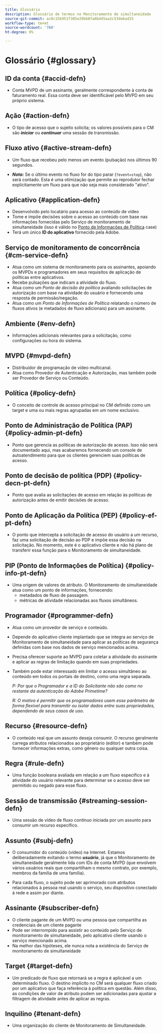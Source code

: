 ```yaml
---
title: Glossário
description: Glossário de termos no Monitoramento de simultaneidade
source-git-commit: ac0c15b951f305e29bb8fa0bd45aa2c53de6ad15
workflow-type: tm+mt
source-wordcount: '760'
ht-degree: 0%

---
```



# Glossário {#glossary}

## ID da conta {#accid-defn}

* Conta MVPD de um assinante, geralmente correspondente à conta de faturamento real. Essa conta deve ser identificável pelo MVPD em seu próprio sistema.

## Ação {#action-defn}

* O tipo de acesso que o sujeito solicita; os valores possíveis para o CM são ***iniciar*** ou ***continuar*** uma sessão de transmissão.

## Fluxo ativo {#active-stream-defn}

* Um fluxo que recebeu pelo menos um evento (pulsação) nos últimos 90 segundos.

* ***Nota:*** Se o último evento no fluxo for do tipo parar (`?event=stop`), não será contado. Esta é uma otimização que permite ao reprodutor fechar explicitamente um fluxo para que não seja mais considerado &quot;ativo&quot;.

## Aplicativo {#application-defn}

* Desenvolvido pelo locatário para acesso ao conteúdo de vídeo
* Tome e impõe decisões sobre o acesso ao conteúdo com base nas informações fornecidas pelo Serviço de monitoramento de simultaneidade (isso é válido no [Ponto de Informações de Política](/help/concurrency-monitoring/policy-info-pt-versionone.md) case)
* Terá um único **ID do aplicativo** fornecido pela Adobe.

## Serviço de monitoramento de concorrência {#cm-service-defn}

* Atua como um sistema de monitoramento para os assinantes, apoiando os MVPDs e programadores em seus requisitos de aplicação de políticas entre aplicativos.
* Recebe pulsações que indicam a atividade do fluxo.
* Atua como um _Ponto de decisão da política_ avaliando solicitações de autorização com base na atividade do usuário e fornecendo uma resposta de permissão/negação.
* Atua como um _Ponto de Informações de Política_ relatando o número de fluxos ativos (e metadados de fluxo adicionais) para um assinante.

## Ambiente {#env-defn}

* Informações adicionais relevantes para a solicitação, como configurações ou hora do sistema.

## MVPD {#mvpd-defn}

* Distribuidor de programação de vídeo multicanal.
* Atua como Provedor de Autenticação e Autorização, mas também pode ser Provedor de Serviço ou Conteúdo.

## Política {#policy-defn}

* O conceito de controle de acesso principal no CM definido como um target e uma ou mais regras agrupadas em um nome exclusivo.

## Ponto de Administração de Política (PAP) {#policy-admin-pt-defn}

* Ponto que gerencia as políticas de autorização de acesso. Isso não será documentado aqui, mas acabaremos fornecendo um console de autoatendimento para que os clientes gerenciem suas políticas de acesso.

## Ponto de decisão de política (PDP) {#policy-decn-pt-defn}

* Ponto que avalia as solicitações de acesso em relação às políticas de autorização antes de emitir decisões de acesso.

## Ponto de Aplicação da Política (PEP) {#policy-ef-pt-defn}

* O ponto que intercepta a solicitação de acesso do usuário a um recurso, faz uma solicitação de decisão ao PDP e impõe essa decisão na solicitação. No momento, este é o aplicativo cliente e não há plano de transferir essa função para o Monitoramento de simultaneidade.

## PIP (Ponto de Informações de Política) {#policy-info-pt-defn}

* Uma origem de valores de atributo. O Monitoramento de simultaneidade atua como um ponto de informações, fornecendo:
   * metadados de fluxo de passagem.
   * métricas de atividade relacionadas aos fluxos simultâneos.

## Programador {#programmer-defn}

* Atua como um provedor de serviço e conteúdo.
* Depende do aplicativo cliente implantado que se integra ao serviço de Monitoramento de simultaneidade para aplicar as políticas de segurança definidas com base nos dados de serviço mencionados acima.
* Precisa oferecer suporte ao MVPD para coletar a atividade do assinante e aplicar as regras de limitação quando em suas propriedades.
* Também pode estar interessado em limitar o acesso simultâneo ao conteúdo em todos os portais de destino, como uma regra separada.

  *P: Por que o Programador e a ID do Solicitante não são como no restante da autenticação do Adobe Primetime?*

  *R: O motivo é permitir que os programadores usem esse parâmetro de forma flexível para transmitir ou isolar dados entre suas propriedades, dependendo de seus casos de uso.*

## Recurso {#resource-defn}

* O conteúdo real que um assunto deseja consumir. O recurso geralmente carrega atributos relacionados ao proprietário (editor) e também pode fornecer informações extras, como gênero ou qualquer outra coisa.

## Regra {#rule-defn}

* Uma função booleana avaliada em relação a um fluxo específico e à atividade do usuário relevante para determinar se o acesso deve ser permitido ou negado para esse fluxo.

## Sessão de transmissão {#streaming-session-defn}

* Uma sessão de vídeo de fluxo contínuo iniciada por um assunto para consumir um recurso específico.

## Assunto {#subj-defn}

* O consumidor do conteúdo (vídeo) na Internet. Estamos deliberadamente evitando o termo _**usuário**_, já que o Monitoramento de simultaneidade geralmente lida com IDs de conta MVPD (que envolvem vários usuários reais que compartilham o mesmo contrato, por exemplo, membros da família de uma família).

* Para cada fluxo, o sujeito pode ser aprimorado com atributos relacionados à pessoa real usando o serviço, seu dispositivo conectado à rede e assim por diante.

## Assinante {#subscriber-defn}

* O cliente pagante de um MVPD ou uma pessoa que compartilha as credenciais de um cliente pagante
* Pode ser interrompido para assistir ao conteúdo pelo Serviço de monitoramento de simultaneidade, pelo aplicativo cliente usando o serviço mencionado acima.
* Na melhor das hipóteses, ele nunca nota a existência do Serviço de monitoramento de simultaneidade

## Target {#target-defn}

* Um predicado de fluxo que retornará se a regra é aplicável a um determinado fluxo. O destino implícito no CM será qualquer fluxo criado por um aplicativo que faça referência à política em questão. Além disso, as condições de valor de atributo podem ser adicionadas para ajustar a filtragem de atividade antes de aplicar as regras.

## Inquilino {#tenant-defn}

* Uma organização do cliente de Monitoramento de Simultaneidade.
